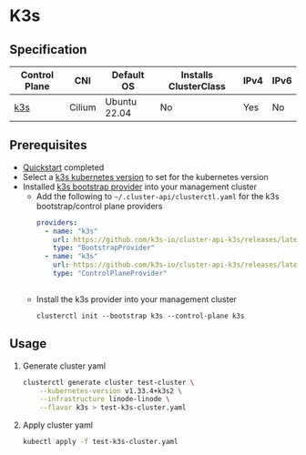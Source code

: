 # K3s
## Specification
| Control Plane               | CNI    | Default OS   | Installs ClusterClass | IPv4 | IPv6 |
|-----------------------------|--------|--------------|-----------------------|------|------|
| [k3s](https://docs.k3s.io/) | Cilium | Ubuntu 22.04 | No                    | Yes  | No   |
## Prerequisites
* [Quickstart](../getting-started.md) completed
* Select a [k3s kubernetes version](https://github.com/k3s-io/k3s/releases) to set for the kubernetes version
* Installed [k3s bootstrap provider](https://github.com/k3s-io/cluster-api-k3s) into your management cluster
  * Add the following to `~/.cluster-api/clusterctl.yaml` for the k3s bootstrap/control plane providers
    ```yaml
    providers:
      - name: "k3s"
        url: https://github.com/k3s-io/cluster-api-k3s/releases/latest/bootstrap-components.yaml
        type: "BootstrapProvider"
      - name: "k3s"
        url: https://github.com/k3s-io/cluster-api-k3s/releases/latest/control-plane-components.yaml
        type: "ControlPlaneProvider"
        
    ```
  * Install the k3s provider into your management cluster
    ```shell
    clusterctl init --bootstrap k3s --control-plane k3s
    ```
## Usage
1. Generate cluster yaml
    ```bash
    clusterctl generate cluster test-cluster \
        --kubernetes-version v1.33.4+k3s2 \
        --infrastructure linode-linode \
        --flavor k3s > test-k3s-cluster.yaml
    ```
2. Apply cluster yaml
    ```bash
    kubectl apply -f test-k3s-cluster.yaml
    ```
